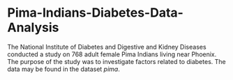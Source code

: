 # Pima-Indians-Diabetes-Data-Analysis
The National Institute of Diabetes and Digestive and Kidney Diseases conducted a study on 768 adult female Pima Indians living near Phoenix. 
The purpose of the study was to investigate factors related to diabetes. The data may be found in the dataset *pima*.
